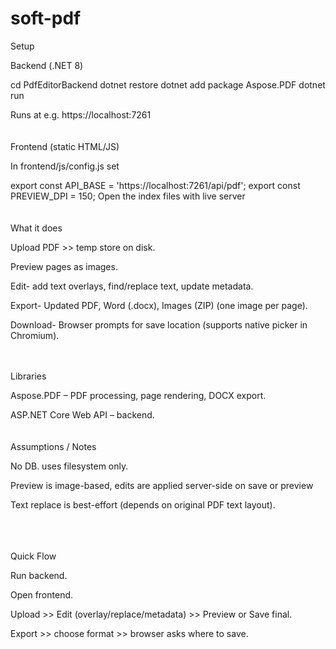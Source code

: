# soft-pdf
Setup

Backend (.NET 8)

cd PdfEditorBackend
dotnet restore
dotnet add package Aspose.PDF
dotnet run

Runs at e.g. https://localhost:7261
<br/><br/><br/>
Frontend (static HTML/JS)

In frontend/js/config.js set

export const API_BASE = 'https://localhost:7261/api/pdf';
export const PREVIEW_DPI = 150;
Open the index files with live server
<br/><br/><br/>
What it does

Upload PDF >> temp store on disk.

Preview pages as images.

Edit- add text overlays, find/replace text, update metadata.

Export- Updated PDF, Word (.docx), Images (ZIP) (one image per page).

Download- Browser prompts for save location (supports native picker in Chromium).
<br/><br/><br/>

Libraries

Aspose.PDF – PDF processing, page rendering, DOCX export.

ASP.NET Core Web API – backend.
<br/><br/><br/>
Assumptions / Notes

No DB. uses filesystem only.

Preview is image-based, edits are applied server-side on save or preview

Text replace is best-effort (depends on original PDF text layout).

<br/><br/><br/>
Quick Flow

Run backend.

Open frontend.

Upload >> Edit (overlay/replace/metadata) >> Preview or Save final.

Export >> choose format >> browser asks where to save.
